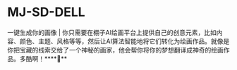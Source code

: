 # MJ-SD-DELL
一键生成你的画像 | 你只需要在棚子AI绘画平台上提供自己的创意元素，比如内容、颜色、主题、风格等等，然后让AI算法智能地将它们转化为绘画作品。就像是你把宝藏的线索交给了一个神秘的画家，他会帮你将你的梦想翻译成神奇的绘画作品。多酷啊！****🌟**
